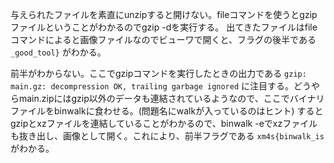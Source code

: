 与えられたファイルを素直にunzipすると開けない。fileコマンドを使うとgzipファイルということがわかるのでgzip -dを実行する。
出てきたファイルはfileコマンドによると画像ファイルなのでビューワで開くと、フラグの後半である `_good_tool}` がわかる。

前半がわからない。ここでgzipコマンドを実行したときの出力である `gzip: main.gz: decompression OK, trailing garbage ignored` に注目する。どうやらmain.zipにはgzip以外のデータも連結されているようなので、ここでバイナリファイルをbinwalkに食わせる。(問題名にwalkが入っているのはヒント)
するとgzipとxzファイルを連結していることがわかるので、binwalk -eでxzファイルも抜き出し、画像として開く。これにより、前半フラグである `xm4s{binwalk_is` がわかる。
